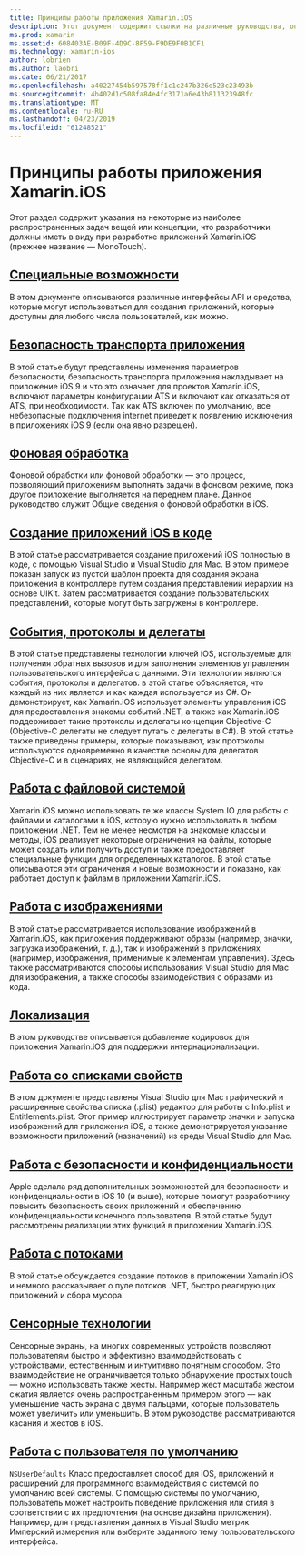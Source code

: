 ```yaml
---
title: Принципы работы приложения Xamarin.iOS
description: Этот документ содержит ссылки на различные руководства, описывающие основные понятия фундаментальные для разработки Xamarin.iOS, такие как безопасность транспорта приложения, фоновая обработка событий и работа с потоками.
ms.prod: xamarin
ms.assetid: 608403AE-B09F-4D9C-8F59-F9DE9F0B1CF1
ms.technology: xamarin-ios
author: lobrien
ms.author: laobri
ms.date: 06/21/2017
ms.openlocfilehash: a40227454b597578ff1c1c247b326e523c23493b
ms.sourcegitcommit: 4b402d1c508fa84e4fc3171a6e43b811323948fc
ms.translationtype: MT
ms.contentlocale: ru-RU
ms.lasthandoff: 04/23/2019
ms.locfileid: "61248521"
---
```

# <a name="xamarinios-application-fundamentals"></a>Принципы работы приложения Xamarin.iOS

Этот раздел содержит указания на некоторые из наиболее распространенных задач вещей или концепции, что разработчики должны иметь в виду при разработке приложений Xamarin.iOS (прежнее название — MonoTouch).

## <a name="accessibilityiosapp-fundamentalsaccessibilitymd"></a>[Специальные возможности](~/ios/app-fundamentals/accessibility.md)

В этом документе описываются различные интерфейсы API и средства, которые могут использоваться для создания приложений, которые доступны для любого числа пользователей, как можно.

## <a name="app-transport-securityiosapp-fundamentalsatsmd"></a>[Безопасность транспорта приложения](~/ios/app-fundamentals/ats.md)

В этой статье будут представлены изменения параметров безопасности, безопасность транспорта приложения накладывает на приложение iOS 9 и что это означает для проектов Xamarin.iOS, включают параметры конфигурации ATS и включают как отказаться от ATS, при необходимости. Так как ATS включен по умолчанию, все небезопасные подключения internet приведет к появлению исключения в приложениях iOS 9 (если она явно разрешен).

## <a name="backgroundingiosapp-fundamentalsbackgroundingindexmd"></a>[Фоновая обработка](~/ios/app-fundamentals/backgrounding/index.md)

Фоновой обработки или фоновой обработки — это процесс, позволяющий приложениям выполнять задачи в фоновом режиме, пока другое приложение выполняется на переднем плане. Данное руководство служит Общие сведения о фоновой обработки в iOS.

## <a name="creating-ios-applications-in-codeiosapp-fundamentalsios-code-onlymd"></a>[Создание приложений iOS в коде](~/ios/app-fundamentals/ios-code-only.md)

В этой статье рассматривается создание приложений iOS полностью в коде, с помощью Visual Studio и Visual Studio для Mac. В этом примере показан запуск из пустой шаблон проекта для создания экрана приложения в контроллере путем создания представлений иерархии на основе UIKit. Затем рассматривается создание пользовательских представлений, которые могут быть загружены в контроллере.

## <a name="events-protocols-and-delegatesiosapp-fundamentalsdelegates-protocols-and-eventsmd"></a>[События, протоколы и делегаты](~/ios/app-fundamentals/delegates-protocols-and-events.md)

В этой статье представлены технологии ключей iOS, используемые для получения обратных вызовов и для заполнения элементов управления пользовательского интерфейса с данными. Эти технологии являются события, протоколы и делегатов. в этой статье объясняется, что каждый из них является и как каждая используется из C#. Он демонстрирует, как Xamarin.iOS использует элементы управления iOS для предоставления знакомы событий .NET, а также как Xamarin.iOS поддерживает такие протоколы и делегаты концепции Objective-C (Objective-C делегаты не следует путать с делегаты в C#). В этой статье также приведены примеры, которые показывают, как протоколы используются одновременно в качестве основы для делегатов Objective-C и в сценариях, не являющийся делегатом.

## <a name="working-with-the-file-systemiosapp-fundamentalsfile-systemmd"></a>[Работа с файловой системой](~/ios/app-fundamentals/file-system.md)

Xamarin.iOS можно использовать те же классы System.IO для работы с файлами и каталогами в iOS, которую нужно использовать в любом приложении .NET. Тем не менее несмотря на знакомые классы и методы, iOS реализует некоторые ограничения на файлы, которые может создать или получить доступ и также предоставляет специальные функции для определенных каталогов. В этой статье описываются эти ограничения и новые возможности и показано, как работает доступ к файлам в приложении Xamarin.iOS.

## <a name="working-with-imagesiosapp-fundamentalsimages-iconsindexmd"></a>[Работа с изображениями](~/ios/app-fundamentals/images-icons/index.md)

В этой статье рассматривается использование изображений в Xamarin.iOS, как приложения поддерживают образы (например, значки, загрузка изображений, т. д.), так и изображений в приложениях (например, изображения, применимые к элементам управления). Здесь также рассматриваются способы использования Visual Studio для Mac для изображения, а также способы взаимодействия с образами из кода.

## <a name="localizationiosapp-fundamentalslocalizationindexmd"></a>[Локализация](~/ios/app-fundamentals/localization/index.md)

В этом руководстве описывается добавление кодировок для приложения Xamarin.iOS для поддержки интернационализации.

## <a name="working-with-property-listsiosapp-fundamentalsindexmd"></a>[Работа со списками свойств](~/ios/app-fundamentals/index.md)

В этом документе представлены Visual Studio для Mac графический и расширенные свойства списка (.plist) редактор для работы с Info.plist и Entitlements.plist. Этот пример иллюстрирует параметр значки и запуска изображений для приложения iOS, а также демонстрируется указание возможности приложений (назначений) из среды Visual Studio для Mac.

## <a name="working-with-security-and-privacyiosapp-fundamentalssecurity-privacymd"></a>[Работа с безопасности и конфиденциальности](~/ios/app-fundamentals/security-privacy.md)

Apple сделала ряд дополнительных возможностей для безопасности и конфиденциальности в iOS 10 (и выше), которые помогут разработчику повысить безопасность своих приложений и обеспечению конфиденциальности конечного пользователя. В этой статье будут рассмотрены реализации этих функций в приложении Xamarin.iOS.

## <a name="threadingiosapp-fundamentalsthreadingmd"></a>[Работа с потоками](~/ios/app-fundamentals/threading.md)

В этой статье обсуждается создание потоков в приложении Xamarin.iOS и немного рассказывает о пуле потоков .NET, быстро реагирующих приложений и сбора мусора.

## <a name="touchiosapp-fundamentalstouchindexmd"></a>[Сенсорные технологии](~/ios/app-fundamentals/touch/index.md)

Сенсорные экраны, на многих современных устройств позволяют пользователям быстро и эффективно взаимодействовать с устройствами, естественным и интуитивно понятным способом. Это взаимодействие не ограничивается только обнаружение простых touch — можно использовать также жесты. Например жест масштаба жестом сжатия является очень распространенным примером этого — как уменьшение часть экрана с двумя пальцами, которые пользователь может увеличить или уменьшить. В этом руководстве рассматриваются касания и жестов в iOS.

## <a name="working-with-user-defaultsiosapp-fundamentalsuser-defaultsmd"></a>[Работа с пользователя по умолчанию](~/ios/app-fundamentals/user-defaults.md)

`NSUserDefaults` Класс предоставляет способ для iOS, приложений и расширений для программного взаимодействия с системой по умолчанию всей системы. С помощью системы по умолчанию, пользователь может настроить поведение приложения или стиля в соответствии с их предпочтения (на основе дизайна приложения). Например, для представления данных в Visual Studio метрик Имперский измерения или выберите заданного тему пользовательского интерфейса.
